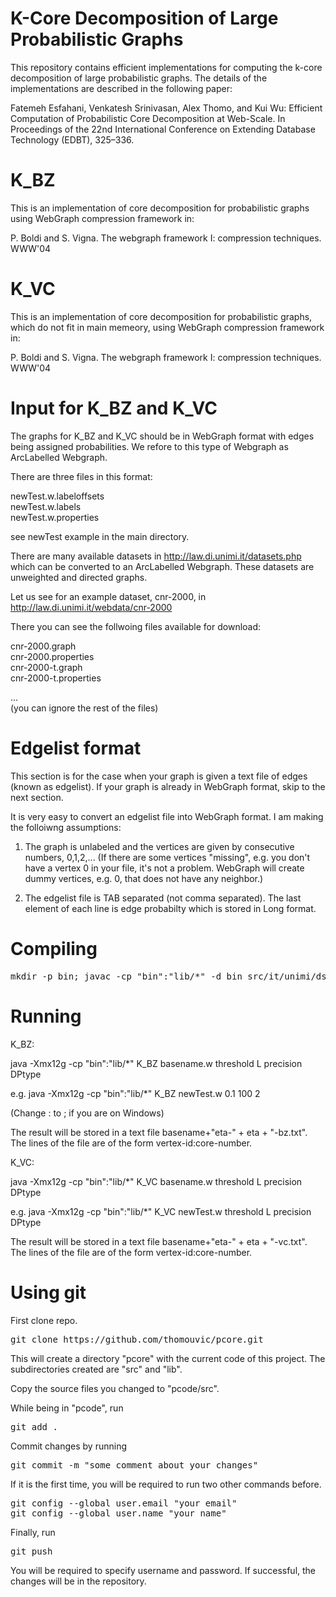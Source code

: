 # K-Core Decomposition of Large Probabilistic Graphs
This repository contains efficient implementations for computing the k-core decomposition of large probabilistic graphs. The details of the implementations are described in the following paper:

Fatemeh Esfahani, Venkatesh Srinivasan, Alex Thomo, and Kui Wu: Efficient Computation of Probabilistic Core Decomposition at
Web-Scale. In Proceedings of the 22nd International Conference on Extending Database Technology (EDBT), 325–336. 

# K_BZ
This is an implementation of core decomposition for probabilistic graphs using WebGraph compression framework in:

P. Boldi and S. Vigna. The webgraph framework I: compression techniques. WWW'04

# K_VC
This is an implementation of core decomposition for probabilistic graphs, which do not fit in main memeory, using WebGraph compression framework in:

P. Boldi and S. Vigna. The webgraph framework I: compression techniques. WWW'04

# Input for K_BZ and K_VC
The graphs for K_BZ and K_VC should be in WebGraph format with edges being assigned probabilities. We refore to this type of Webgraph as ArcLabelled Webgraph. 

There are three files in this format:

newTest.w.labeloffsets<br/>
newTest.w.labels<br/>
newTest.w.properties<br/>

see newTest example in the main directory. 

There are many available datasets in http://law.di.unimi.it/datasets.php which can be converted to an ArcLabelled Webgraph. These datasets are unweighted and directed graphs.

Let us see for an example dataset, cnr-2000, in http://law.di.unimi.it/webdata/cnr-2000

There you can see the follwoing files available for download:

cnr-2000.graph<br/>
cnr-2000.properties<br/>
cnr-2000-t.graph<br/>
cnr-2000-t.properties<br/>

...<br/>
(you can ignore the rest of the files)



# Edgelist format
This section is for the case when your graph is given a text file of edges (known as edgelist). If your graph is already in WebGraph format, skip to the next section.

It is very easy to convert an edgelist file into WebGraph format. I am making the folloiwng assumptions:

1) The graph is unlabeled and the vertices are given by consecutive numbers, 0,1,2,...
(If there are some vertices "missing", e.g. you don't have a vertex 0 in your file, it's not a problem. WebGraph will create dummy vertices, e.g. 0, that does not have any neighbor.)

2) The edgelist file is TAB separated (not comma separated). The last element of each line is edge probabilty which is stored in Long format.

# Compiling

<pre>
mkdir -p bin; javac -cp "bin":"lib/*" -d bin src/it/unimi/dsi/webgraph/labelling/*.java src/*.java
</pre>

# Running
K_BZ:

java -Xmx12g -cp "bin":"lib/*" K_BZ basename.w threshold L precision DPtype 

e.g.
java -Xmx12g -cp "bin":"lib/*" K_BZ newTest.w 0.1 100 2 

(Change : to ; if you are on Windows)

The result will be stored in a text file basename+"eta-" + eta + "-bz.txt". The lines of the file are of the form vertex-id:core-number.

K_VC:

java -Xmx12g -cp "bin":"lib/*" K_VC basename.w threshold L precision DPtype 

e.g.
java -Xmx12g -cp "bin":"lib/*" K_VC newTest.w threshold L precision DPtype 

The result will be stored in a text file basename+"eta-" + eta + "-vc.txt". The lines of the file are of the form vertex-id:core-number.

# Using git
First clone repo.

<pre>
git clone https://github.com/thomouvic/pcore.git
</pre>

This will create a directory "pcore" with the current code of this project. The subdirectories created are "src" and "lib". 

Copy the source files you changed to "pcode/src". 

While being in "pcode", run 
<pre>
git add .
</pre>

Commit changes by running
<pre>
git commit -m "some comment about your changes"
</pre>
If it is the first time, you will be required to run two other commands before. 
<pre>
git config --global user.email "your email"
git config --global user.name "your name"
</pre>

Finally, run
<pre>
git push
</pre>

You will be required to specify username and password. 
If successful, the changes will be in the repository.

